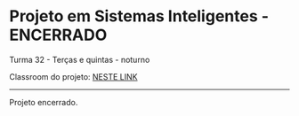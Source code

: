 # Projeto em Sistemas Inteligentes - ENCERRADO

Turma 32 - Terças e quintas - noturno

Classroom do projeto: [NESTE LINK](https://classroom.google.com/c/NDg4ODEyMTg1NjM3?cjc=b4hvrys)

---

Projeto encerrado.
